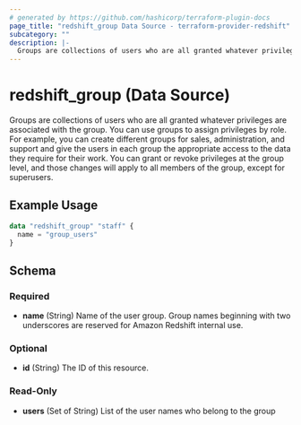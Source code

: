```yaml
---
# generated by https://github.com/hashicorp/terraform-plugin-docs
page_title: "redshift_group Data Source - terraform-provider-redshift"
subcategory: ""
description: |-
  Groups are collections of users who are all granted whatever privileges are associated with the group. You can use groups to assign privileges by role. For example, you can create different groups for sales, administration, and support and give the users in each group the appropriate access to the data they require for their work. You can grant or revoke privileges at the group level, and those changes will apply to all members of the group, except for superusers.
---
```


# redshift_group (Data Source)

Groups are collections of users who are all granted whatever privileges are associated with the group. You can use groups to assign privileges by role. For example, you can create different groups for sales, administration, and support and give the users in each group the appropriate access to the data they require for their work. You can grant or revoke privileges at the group level, and those changes will apply to all members of the group, except for superusers.

## Example Usage

```terraform
data "redshift_group" "staff" {
  name = "group_users"
}
```

<!-- schema generated by tfplugindocs -->
## Schema

### Required

- **name** (String) Name of the user group. Group names beginning with two underscores are reserved for Amazon Redshift internal use.

### Optional

- **id** (String) The ID of this resource.

### Read-Only

- **users** (Set of String) List of the user names who belong to the group


